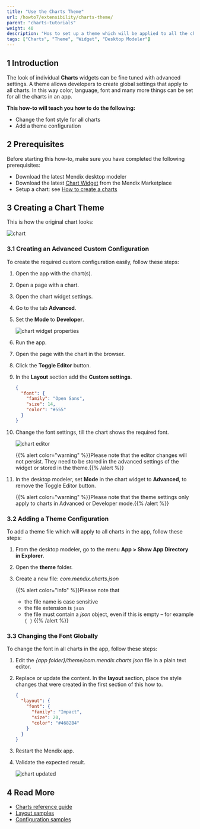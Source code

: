 ```yaml
---
title: "Use the Charts Theme"
url: /howto7/extensibility/charts-theme/
parent: "charts-tutorials"
weight: 40
description: "Hos to set up a theme which will be applied to all the charts created with charts widgets in an app"
tags: ["Charts", "Theme", "Widget", "Desktop Modeler"]
---
```


## 1 Introduction

The look of individual **Charts** widgets can be fine tuned with advanced settings. A theme allows developers to create global settings that apply to all charts. In this way color, language, font and many more things can be set for all the charts in an app.

**This how-to will teach you how to do the following:**

* Change the font style for all charts
* Add a theme configuration

## 2 Prerequisites

Before starting this how-to, make sure you have completed the following prerequisites:

* Download the latest Mendix desktop modeler
* Download the latest [Chart Widget](/appstore/widgets/charts/) from the Mendix Marketplace
* Setup a chart: see [How to create a charts](/howto7/extensibility/charts-basic-create/)

## 3 Creating a Chart Theme

This is how the original chart looks:

![chart](/attachments/howto7/extensibility/charts-tutorials/charts-theme/charts-toggle-editor.png)

### 3.1 Creating an Advanced Custom Configuration

To create the required custom configuration easily, follow these steps:

1. Open the app with the chart(s).

1. Open a page with a chart.

1. Open the chart widget settings.

1. Go to the tab **Advanced**.

1. Set the **Mode** to **Developer**.

    ![chart widget properties](/attachments/howto7/extensibility/charts-tutorials/charts-theme/charts-widget-properties-advanced.png)

1. Run the app.

1. Open the page with the chart in the browser.

1. Click the **Toggle Editor** button.

1. In the **Layout** section add the **Custom settings**.

    ```json
    {
      "font": {
        "family": "Open Sans",
        "size": 14,
        "color": "#555"
      }
    }
    ```

1. Change the font settings, till the chart shows the required font.

    ![chart editor](/attachments/howto7/extensibility/charts-tutorials/charts-theme/charts-toggle-editor-open.png)

    {{% alert color="warning" %}}Please note that the editor changes will not persist. They need to be stored in the advanced settings of the widget or stored in the theme.{{% /alert %}}

12. In the desktop modeler, set **Mode** in the chart widget to **Advanced**, to remove the Toggle Editor button.

    {{% alert color="warning" %}}Please note that the theme settings only apply to charts in Advanced or Developer mode.{{% /alert %}}

### 3.2 Adding a Theme Configuration

To add a theme file which will apply to all charts in the app, follow these steps:

1. From the desktop modeler, go to the menu **App > Show App Directory in Explorer**.

1. Open the **theme** folder.

1. Create a new file: *com.mendix.charts.json*

    {{% alert color="info" %}}Please note that<br/>
    * the file name is case sensitive<br/>
    * the file extension is `json`<br/>
    * the file must contain a *json* object, even if this is empty – for example `{ }`
    {{% /alert %}}

### 3.3 Changing the Font Globally

To change the font in all charts in the app, follow these steps:

1. Edit the *{app folder}/theme/com.mendix.charts.json* file in a plain text editor.

1. Replace or update the content. In the **layout** section, place the style changes that were created in the first section of this how to.

    ```json
    {
      "layout": {
        "font": {
          "family": "Impact",
          "size": 20,
          "color": "#4682B4"
        }
      }
    }
    ```

1. Restart the Mendix app.

1. Validate the expected result.

    ![chart updated](/attachments/howto7/extensibility/charts-tutorials/charts-theme/charts-toggle-editor-changed.png)

## 4 Read More

* [Charts reference guide](/refguide7/chart-widgets/)
* [Layout samples](/refguide7/charts-advanced-cheat-sheet/#layout-all)
* [Configuration samples](/refguide7/charts-advanced-cheat-sheet/#config-options)
